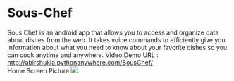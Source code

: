 # Sous-Chef
Sous Chef is an android app that allows you to access and organize data about dishes from the web. It takes voice commands to efficiently give you information about what you need to know about your favorite dishes so you can cook anytime and anywhere. 
Video Demo URL : http://abirshukla.pythonanywhere.com/SousChef/
<br/>Home Screen Picture
<img src="https://scontent-ord1-1.xx.fbcdn.net/v/t34.0-12/13816751_10208134784941350_1822463391_n.png?oh=a97f93534ba16e4c8de387ffd28e7199&oe=57983540"/>
